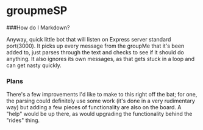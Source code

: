 # groupmeSP

###How do I Markdown?

Anyway, quick little bot that will listen on Express server standard port(3000).
It picks up every message from the groupMe that it's been added to, just parses
through the text and checks to see if it should do anything. It also ignores
its own messages, as that gets stuck in a loop and can get nasty quickly.

### Plans
There's a few improvements I'd like to make to this right off the bat; for one,
the parsing could definitely use some work (it's done in a very rudimentary way)
but adding a few pieces of functionality are also on the board. A "help" would be
up there, as would upgrading the functionality behind the "rides" thing.
